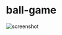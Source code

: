 # ball-game

![screenshot](https://user-images.githubusercontent.com/59984623/236872796-8a8df117-6fad-4c91-97b4-05adcc77a329.gif)
